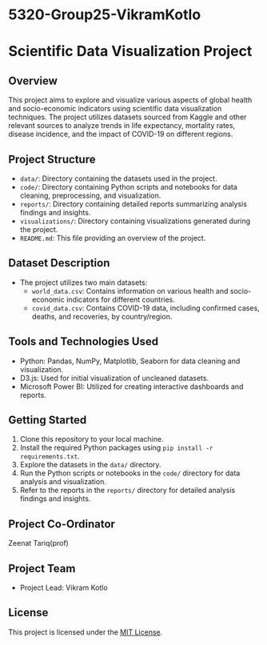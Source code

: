 # 5320-Group25-VikramKotlo

# Scientific Data Visualization Project

## Overview

This project aims to explore and visualize various aspects of global health and socio-economic indicators using scientific data visualization techniques. The project utilizes datasets sourced from Kaggle and other relevant sources to analyze trends in life expectancy, mortality rates, disease incidence, and the impact of COVID-19 on different regions.

## Project Structure

- `data/`: Directory containing the datasets used in the project.
- `code/`: Directory containing Python scripts and notebooks for data cleaning, preprocessing, and visualization.
- `reports/`: Directory containing detailed reports summarizing analysis findings and insights.
- `visualizations/`: Directory containing visualizations generated during the project.
- `README.md`: This file providing an overview of the project.

## Dataset Description

- The project utilizes two main datasets:
  - `world_data.csv`: Contains information on various health and socio-economic indicators for different countries.
  - `covid_data.csv`: Contains COVID-19 data, including confirmed cases, deaths, and recoveries, by country/region.

## Tools and Technologies Used

- Python: Pandas, NumPy, Matplotlib, Seaborn for data cleaning and visualization.
- D3.js: Used for initial visualization of uncleaned datasets.
- Microsoft Power BI: Utilized for creating interactive dashboards and reports.

## Getting Started

1. Clone this repository to your local machine.
2. Install the required Python packages using `pip install -r requirements.txt`.
3. Explore the datasets in the `data/` directory.
4. Run the Python scripts or notebooks in the `code/` directory for data analysis and visualization.
5. Refer to the reports in the `reports/` directory for detailed analysis findings and insights.

## Project Co-Ordinator
Zeenat Tariq(prof)

## Project Team

- Project Lead: Vikram Kotlo

## License

This project is licensed under the [MIT License](LICENSE).
